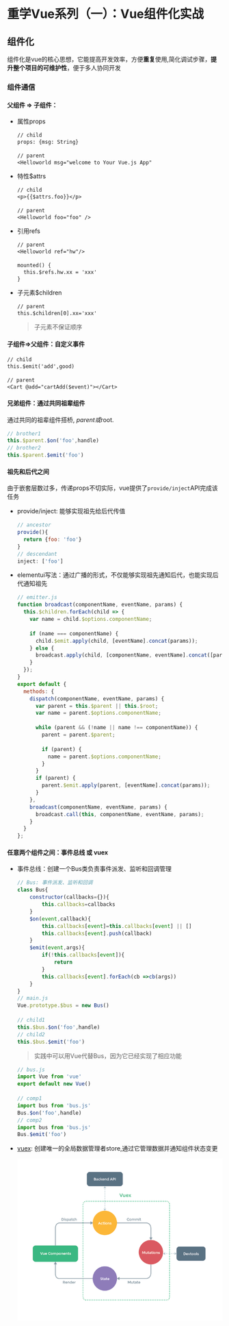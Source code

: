 # 重学Vue系列（一）：Vue组件化实战

## 组件化

组件化是vue的核心思想，它能提高开发效率，方便**重复**使用,简化调试步骤，**提升整个项目的可维护性**，便于多人协同开发

### 组件通信

#### 父组件 => 子组件：

- 属性props

  ```vue
  // child
  props: {msg: String}

  // parent
  <Helloworld msg="welcome to Your Vue.js App"
  ```

- 特性$attrs

  ```vue
  // child
  <p>{{$attrs.foo}}</p>

  // parent
  <Helloworld foo="foo" />
  ```

- 引用refs

  ```vue
  // parent
  <Helloworld ref="hw"/>

  mounted() {
  	this.$refs.hw.xx = 'xxx'
  }
  ```

- 子元素$children

  ```vue
  // parent
  this.$children[0].xx='xxx'
  ```

  > 子元素不保证顺序

#### 子组件=>父组件：自定义事件

```vue
// child
this.$emit('add',good)

// parent
<Cart @add="cartAdd($event)"></Cart>
```

#### 兄弟组件：通过共同祖辈组件

通过共同的祖辈组件搭桥,  $parent或$root.

```javascript
// brother1
this.$parent.$on('foo',handle)
// brother2
this.$parent.$emit('foo')
```

#### 祖先和后代之间

由于嵌套层数过多，传递props不切实际，vue提供了```provide/inject```API完成该任务

- provide/inject: 能够实现祖先给后代传值

  ```javascript
  // ancestor
  provide(){
  	return {foo: 'foo'}
  }
  // descendant
  inject: ['foo']
  ```

- elementui写法：通过广播的形式，不仅能够实现祖先通知后代，也能实现后代通知祖先

  ```javascript
  // emitter.js
  function broadcast(componentName, eventName, params) {
    this.$children.forEach(child => {
      var name = child.$options.componentName;

      if (name === componentName) {
        child.$emit.apply(child, [eventName].concat(params));
      } else {
        broadcast.apply(child, [componentName, eventName].concat([params]));
      }
    });
  }
  export default {
    methods: {
      dispatch(componentName, eventName, params) {
        var parent = this.$parent || this.$root;
        var name = parent.$options.componentName;

        while (parent && (!name || name !== componentName)) {
          parent = parent.$parent;

          if (parent) {
            name = parent.$options.componentName;
          }
        }
        if (parent) {
          parent.$emit.apply(parent, [eventName].concat(params));
        }
      },
      broadcast(componentName, eventName, params) {
        broadcast.call(this, componentName, eventName, params);
      }
    }
  };
  ```



#### 任意两个组件之间：事件总线 或 vuex

- 事件总线：创建一个Bus类负责事件派发、监听和回调管理

  ```javascript
  // Bus: 事件派发、监听和回调
  class Bus{
      constructor(callbacks={}){
          this.callbacks=callbacks
      }
      $on(event,callback){
          this.callbacks[event]=this.callbacks[event] || []
          this.callbacks[event].push(callback)
      }
      $emit(event,args){
          if(!this.callbacks[event]){
              return
          }
          this.callbacks[event].forEach(cb =>cb(args))
      }
  }
  // main.js
  Vue.prototype.$bus = new Bus()

  // child1
  this.$bus.$on('foo',handle)
  // child2
  this.$bus.$emit('foo')

  ```

  > 实践中可以用Vue代替Bus，因为它已经实现了相应功能

  ```javascript
  // bus.js
  import Vue from 'vue'
  export default new Vue()

  // comp1
  import bus from 'bus.js'
  Bus.$on('foo',handle)
  // comp2
  import bus from 'bus.js'
  Bus.$emit('foo')

  ```



- [vuex](https://vuex.vuejs.org/zh/): 创建唯一的全局数据管理者store,通过它管理数据并通知组件状态变更

  ![vuex](.\images\vuex.png)
